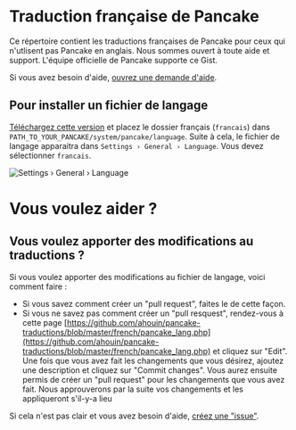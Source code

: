 Traduction française de Pancake
===============================

Ce répertoire contient les traductions françaises de Pancake pour ceux qui n'utlisent pas Pancake en anglais. Nous sommes ouvert à toute aide et support. L'équipe officielle de Pancake supporte ce Gist.

Si vous avez besoin d'aide, [ouvrez une demande d'aide](https://github.com/ahouin/pancake-traductions/issues).

Pour installer un fichier de langage
------------------

[Téléchargez cette version](https://github.com/ahouin/pancake-traductions/archive/master.zip) et placez le dossier français (`francais`) dans `PATH_TO_YOUR_PANCAKE/system/pancake/language`. Suite à cela, le fichier de langage apparaitra dans `Settings › General › Language`. Vous devez sélectionner `francais`.

![Settings › General › Language](http://i.imgur.com/L1hij3D.png)

Vous voulez aider ?
====================

Vous voulez apporter des modifications au traductions ?
------------------------------------------------------

Si vous voulez apporter des modifications au fichier de langage, voici comment faire :

* Si vous savez comment créer un "pull request", faites le de cette façon.
* Si vous ne savez pas comment créer un "pull resquest", rendez-vous à cette page  [https://github.com/ahouin/pancake-traductions/blob/master/french/pancake_lang.php](https://github.com/ahouin/pancake-traductions/blob/master/french/pancake_lang.php) et cliquez sur "Edit". Une fois que vous avez fait les changements que vous désirez, ajoutez une description et cliquez sur "Commit changes". Vous aurez ensuite permis de créer un "pull request" pour les changements que vous avez fait. Nous approuverons par la suite vos changements et les appliqueront s'il-y-a lieu

Si cela n'est pas clair et vous avez besoin d'aide, [créez une "issue"](https://github.com/ahouin/pancake-traductions/issues).
